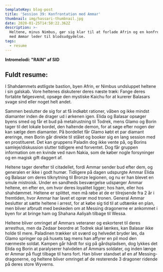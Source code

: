 ```yaml
---
templateKey: blog-post
title: 'Session 39: Konfrontation med Ammar'
thumbnail: img/hassari-thumbnail.jpg
date: 2020-01-25T14:50:22.362Z
description: >-
  Heltene, minus Nimbus, gør sig klar til at forlade Afrin og en konfrontation
  med Ammar leder til blodsudgydelse.
tags:
  - resume
---
```

**Intromelodi: "RAIN" af SID**

## Fuldt resume:

I Shahdømmets østligste bastion, byen Afrin, er Nimbus undsluppet heltene i sin galskab. Vore heltenes diskuterer deres næste træk: Fange deres fortabte følgesvend, opsøge den mystiske Kaichu for at kurerer Balasars svage sind eller noget helt andet.

Sammen beslutter de sig for at få indkøbt rationer, våben og ikke mindst diamanter inden de drager ud i ørkenen igen. Elida og Balasar opsøger byens smed og får et bud på metalrustning til Todrek, mens Glamo og Borin tager til det lokale bordel, den haltende demon, for at søge efter nogen der kan sælge dem diamanter. På bordellet får Glamo købt et par diamant øreringe, men Borin går direkte til stålet og booker sig en lang session med en prostitueret. Det kan gruppens Paladin dog ikke vente på, og Borins samleje/diskussion slutter tidligere end forventet. Dog får gruppen information om en kvinde ved navn Nakia, som de køber nogle forsyninger og en magisk gift daggert af.

Heltene tager derefter til citadellet, fordi Ammar sender bud efter dem, og generalen er ikke i godt humør. Tidligere på dagen udspurgte Ammar Elida og Balasar om deres tilknytning til Bronze legionen, og nu er han blevet en smule mistroisk. Under en sandheds besværgelse udspørger Ammar heltene, en efter en, om hvor deres loyalitet ligger; hos ham, eller hos shahdømmet. Heltene er splittet, men må røbe at de er tilrejsende fra 2 år i fremtiden, hvor Ammar har lavet et oprør mod tronen. General Ammar beslutter at sætte heltene i arrest, for at købe sig tid til at udtænke en plan, men bliver afbrudt med beskeden om at Messing dragonerne er ankommet i byen for at bringe ham og Shahana Aaliyah tilbage til Wessa.

Heltene bliver omringet af Ammars veteraner og eskorteret til deres arresthus, men da Zedaar beordre at Todrek skal lænkes, kan Balasar ikke holde til mere. Paladinen trækker sit sværd og helvedet bryder løs, da Glamo springer op på husets tag mens han affyrer en pil mod den nærmeste soldat. Kampen går hårdt for sig på gårdspladsen, dog lykkes det Elida og Borin at paralyserer halvdelen af Ammars soldater, og inden længe er Ammar på flugt tilbage til hans fort. Han bliver standset af en af Messing-dragonerne, og heltene bliver omringet af de resterende 3 dragoner ridende på deres store Wyverns.
